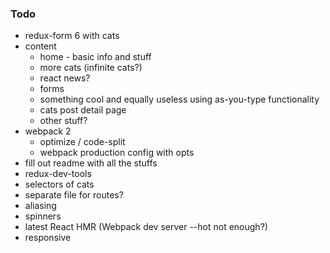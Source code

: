### Todo

* redux-form 6 with cats
* content
    * home - basic info and stuff
    * more cats (infinite cats?)
    * react news?
    * forms
    * something cool and equally useless using as-you-type functionality
    * cats post detail page
    * other stuff?
* webpack 2
    * optimize / code-split
    * webpack production config with opts
* fill out readme with all the stuffs
* redux-dev-tools
* selectors of cats
* separate file for routes?
* aliasing
* spinners
* latest React HMR (Webpack dev server --hot not enough?)
* responsive
